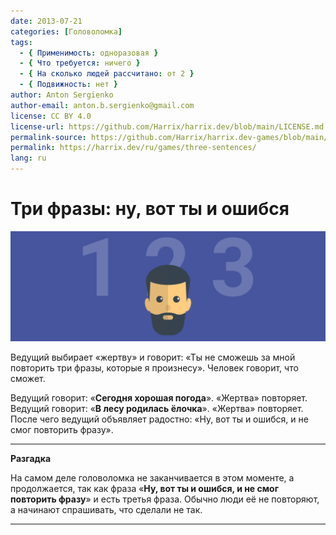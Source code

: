 ```yaml
---
date: 2013-07-21
categories: [Головоломка]
tags:
  - { Применимость: одноразовая }
  - { Что требуется: ничего }
  - { На сколько людей рассчитано: от 2 }
  - { Подвижность: нет }
author: Anton Sergienko
author-email: anton.b.sergienko@gmail.com
license: CC BY 4.0
license-url: https://github.com/Harrix/harrix.dev/blob/main/LICENSE.md
permalink-source: https://github.com/Harrix/harrix.dev-games/blob/main/three-sentences/three-sentences.md
permalink: https://harrix.dev/ru/games/three-sentences/
lang: ru
---
```


# Три фразы: ну, вот ты и ошибся

![Featured image](featured-image.svg)

Ведущий выбирает «жертву» и говорит: «Ты не сможешь за мной повторить три фразы, которые я произнесу». Человек говорит, что сможет.

Ведущий говорит: «**Сегодня хорошая погода**». «Жертва» повторяет. Ведущий говорит: «**В лесу родилась ёлочка**». «Жертва» повторяет. После чего ведущий объявляет радостно: «Ну, вот ты и ошибся, и не смог повторить фразу».

---

**Разгадка** <!-- !details -->

На самом деле головоломка не заканчивается в этом моменте, а продолжается, так как фраза «**Ну, вот ты и ошибся, и не смог повторить фразу**» и есть третья фраза. Обычно люди её не повторяют, а начинают спрашивать, что сделали не так.

---
